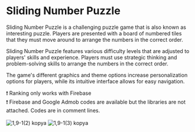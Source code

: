 # Sliding Number Puzzle

Sliding Number Puzzle is a challenging puzzle game that is also known as interesting puzzle. Players are presented with a board of numbered tiles that they must move around to arrange the numbers in the correct order.

Sliding Number Puzzle features various difficulty levels that are adjusted to players' skills and experience. Players must use strategic thinking and problem-solving skills to arrange the numbers in the correct order.

The game's different graphics and theme options increase personalization options for players, while its intuitive interface allows for easy navigation.

❗️ Ranking only works with Firebase\
❗️ Firebase and Google Admob codes are available but the libraries are not attached. Codes are in comment lines.
\
\
![1,9-1(2) kopya](https://user-images.githubusercontent.com/69786868/234339232-3f11cfa7-3633-40f7-9734-b76d2612217c.jpg)
![1,9-1(3) kopya](https://user-images.githubusercontent.com/69786868/234339284-f69576f8-c390-4d17-9c5d-9b8cd81e807d.jpg)

